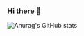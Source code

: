 ### Hi there 👋

![Anurag's GitHub stats](https://github-readme-stats.vercel.app/api?username=woohyeonminn&show_icons=true&theme=radical)
<!--
**woohyeongminn/woohyeongminn** is a ✨ _special_ ✨ repository because its `README.md` (this file) appears on your GitHub profile.

Here are some ideas to get you started:

- 🔭 I’m currently working on ...
- 🌱 I’m currently learning ...
- 👯 I’m looking to collaborate on ...
- 🤔 I’m looking for help with ...
- 💬 Ask me about ...
- 📫 How to reach me: ...
- 😄 Pronouns: ...
- ⚡ Fun fact: ...
-->
